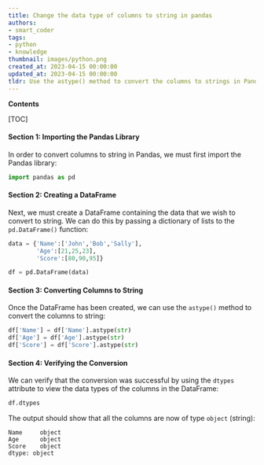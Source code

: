 ```yaml
---
title: Change the data type of columns to string in pandas
authors:
- smart_coder
tags:
- python
- knowledge
thumbnail: images/python.png
created_at: 2023-04-15 00:00:00
updated_at: 2023-04-15 00:00:00
tldr: Use the astype() method to convert the columns to strings in Pandas.
---
```


**Contents**

[TOC]

#### Section 1: Importing the Pandas Library

In order to convert columns to string in Pandas, we must first import the Pandas library:

```python
import pandas as pd
```

#### Section 2: Creating a DataFrame

Next, we must create a DataFrame containing the data that we wish to convert to string. We can do this by passing a dictionary of lists to the `pd.DataFrame()` function:

```python
data = {'Name':['John','Bob','Sally'],
        'Age':[21,25,23],
        'Score':[80,90,95]}

df = pd.DataFrame(data)
```

#### Section 3: Converting Columns to String

Once the DataFrame has been created, we can use the `astype()` method to convert the columns to string:

```python
df['Name'] = df['Name'].astype(str)
df['Age'] = df['Age'].astype(str)
df['Score'] = df['Score'].astype(str)
```

#### Section 4: Verifying the Conversion

We can verify that the conversion was successful by using the `dtypes` attribute to view the data types of the columns in the DataFrame:

```python
df.dtypes
```

The output should show that all the columns are now of type `object` (string):

```
Name     object
Age      object
Score    object
dtype: object
```
